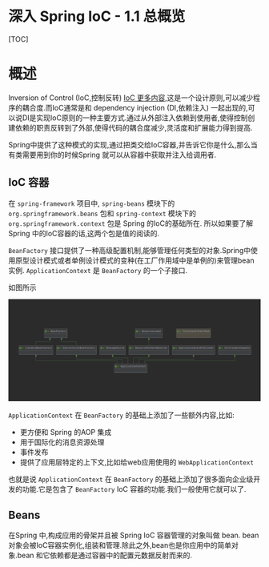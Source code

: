 # 深入 Spring IoC - 1.1 总概览



[TOC]



# 概述

Inversion of Control (IoC,控制反转) [IoC 更多内容](https://github.com/LeonChen1024/Excellent-Javaer/blob/master/principle/ioc.md),这是一个设计原则,可以减少程序的耦合度.而IoC通常是和 dependency injection (DI,依赖注入) 一起出现的,可以说DI是实现IoC原则的一种主要方式.通过从外部注入依赖到使用者,使得控制创建依赖的职责反转到了外部,使得代码的耦合度减少,灵活度和扩展能力得到提高. 

Spring中提供了这种模式的实现,通过把类交给IoC容器,并告诉它你是什么,那么当有类需要用到你的时候Spring 就可以从容器中获取并注入给调用者.



## IoC 容器

在 `spring-framework` 项目中, `spring-beans` 模块下的 `org.springframework.beans` 包和 `spring-context` 模块下的 `org.springframework.context` 包是 Spring 的IoC的基础所在. 所以如果要了解Spring 中的IoC容器的话,这两个包是值的阅读的.

`BeanFactory` 接口提供了一种高级配置机制,能够管理任何类型的对象.Spring中使用原型设计模式或者单例设计模式的变种(在工厂作用域中是单例的)来管理bean实例. `ApplicationContext` 是 `BeanFactory` 的一个子接口.

如图所示

![](res/ApplicationContextDiag.png)



 `ApplicationContext` 在 `BeanFactory` 的基础上添加了一些额外内容,比如:

- 更方便和 Spring 的AOP 集成
- 用于国际化的消息资源处理
- 事件发布
- 提供了应用层特定的上下文,比如给web应用使用的 `WebApplicationContext`

也就是说 `ApplicationContext` 在 `BeanFactory` 的基础上添加了很多面向企业级开发的功能.它是包含了 `BeanFactory` IoC 容器的功能.我们一般使用它就可以了.

## Beans

在Spring 中,构成应用的骨架并且被 Spring IoC 容器管理的对象叫做 bean. bean对象会被IoC容器实例化,组装和管理.除此之外,bean也是你应用中的简单对象.bean 和它依赖都是通过容器中的配置元数据反射而来的.



